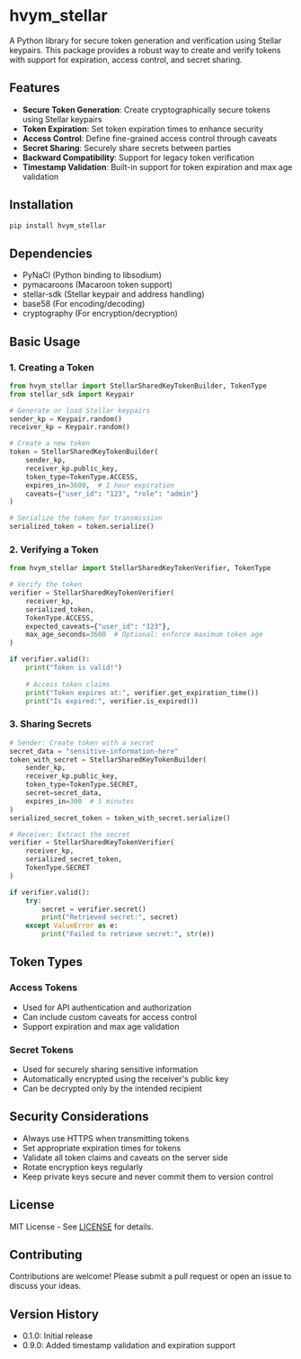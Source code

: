 # hvym_stellar

A Python library for secure token generation and verification using Stellar keypairs. This package provides a robust way to create and verify tokens with support for expiration, access control, and secret sharing.

## Features

- **Secure Token Generation**: Create cryptographically secure tokens using Stellar keypairs
- **Token Expiration**: Set token expiration times to enhance security
- **Access Control**: Define fine-grained access control through caveats
- **Secret Sharing**: Securely share secrets between parties
- **Backward Compatibility**: Support for legacy token verification
- **Timestamp Validation**: Built-in support for token expiration and max age validation

## Installation

```bash
pip install hvym_stellar
```

## Dependencies

- PyNaCl (Python binding to libsodium)
- pymacaroons (Macaroon token support)
- stellar-sdk (Stellar keypair and address handling)
- base58 (For encoding/decoding)
- cryptography (For encryption/decryption)

## Basic Usage

### 1. Creating a Token

```python
from hvym_stellar import StellarSharedKeyTokenBuilder, TokenType
from stellar_sdk import Keypair

# Generate or load Stellar keypairs
sender_kp = Keypair.random()
receiver_kp = Keypair.random()

# Create a new token
token = StellarSharedKeyTokenBuilder(
    sender_kp,
    receiver_kp.public_key,
    token_type=TokenType.ACCESS,
    expires_in=3600,  # 1 hour expiration
    caveats={"user_id": "123", "role": "admin"}
)

# Serialize the token for transmission
serialized_token = token.serialize()
```

### 2. Verifying a Token

```python
from hvym_stellar import StellarSharedKeyTokenVerifier, TokenType

# Verify the token
verifier = StellarSharedKeyTokenVerifier(
    receiver_kp,
    serialized_token,
    TokenType.ACCESS,
    expected_caveats={"user_id": "123"},
    max_age_seconds=3600  # Optional: enforce maximum token age
)

if verifier.valid():
    print("Token is valid!")
    
    # Access token claims
    print("Token expires at:", verifier.get_expiration_time())
    print("Is expired:", verifier.is_expired())
```

### 3. Sharing Secrets

```python
# Sender: Create token with a secret
secret_data = "sensitive-information-here"
token_with_secret = StellarSharedKeyTokenBuilder(
    sender_kp,
    receiver_kp.public_key,
    token_type=TokenType.SECRET,
    secret=secret_data,
    expires_in=300  # 5 minutes
)
serialized_secret_token = token_with_secret.serialize()

# Receiver: Extract the secret
verifier = StellarSharedKeyTokenVerifier(
    receiver_kp,
    serialized_secret_token,
    TokenType.SECRET
)

if verifier.valid():
    try:
        secret = verifier.secret()
        print("Retrieved secret:", secret)
    except ValueError as e:
        print("Failed to retrieve secret:", str(e))
```

## Token Types

### Access Tokens
- Used for API authentication and authorization
- Can include custom caveats for access control
- Support expiration and max age validation

### Secret Tokens
- Used for securely sharing sensitive information
- Automatically encrypted using the receiver's public key
- Can be decrypted only by the intended recipient

## Security Considerations

- Always use HTTPS when transmitting tokens
- Set appropriate expiration times for tokens
- Validate all token claims and caveats on the server side
- Rotate encryption keys regularly
- Keep private keys secure and never commit them to version control

## License

MIT License - See [LICENSE](LICENSE) for details.

## Contributing

Contributions are welcome! Please submit a pull request or open an issue to discuss your ideas.

## Version History

- 0.1.0: Initial release
- 0.9.0: Added timestamp validation and expiration support
